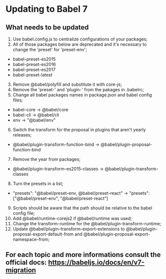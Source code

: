 # Updating to Babel 7

## What needs to be updated 

1. Use babel.config.js to centralize configurations of your packages;
2. All of those packages below are deprecated and it's necessary to change the 'preset' for 'preset-env';
  * babel-preset-es2015
  * babel-preset-es2016
  * babel-preset-es2017
  * babel-preset-latest
3. Remove @babel/polyfill and substitute it with core-js;  
4. Remove the 'preset-' and 'plugin-' from the pakages in .babelrc;
5. Change all babel packages names in package.json and babel config files;
 * babel-core -> @babel/core
 * babel-cli -> @babel/cli
 * env -> "@babel/env"
6. Switch the transform for the proposal in plugins that aren't yearly releases;
 * @babel/plugin-transform-function-bind -> @babel/plugin-proposal-function-bind
7. Remove the year from packages;  
 * @babel/plugin-transform-es2015-classes -> @babel/plugin-transform-classes  
8. Turn the presets in a list;  
 * "presets": "@babel/preset-env, @babel/preset-react" -> "presets": ["@babel/preset-env", "@babel/preset-react"]  
9. Scripts should be aware that the path should be relative to the babel config file;
10. Add @babel/runtime-corejs2 if @babel/runtime was used;
11. Change the transform-runtime for the @babel/plugin-transform-runtime;  
12. Update @babel/plugin-transform-export-extensions to @babel/plugin-proposal-export-default-from and @babel/plugin-proposal-export-namespace-from;

## For each topic and more informations consult the official docs: https://babeljs.io/docs/en/v7-migration
